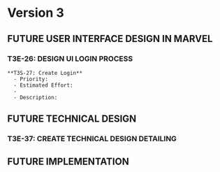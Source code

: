 # Version 3

## FUTURE USER INTERFACE DESIGN IN MARVEL
  ### T3E-26: DESIGN UI LOGIN PROCESS
    **T3S-27: Create Login**
      - Priority: 
      - Estimated Effort:
      - 
      - Description: 
## FUTURE TECHNICAL DESIGN
### T3E-37: CREATE TECHNICAL DESIGN DETAILING

## FUTURE IMPLEMENTATION
